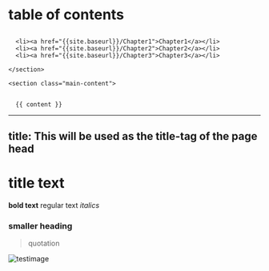 <html lang="en-us">
  <head>
    <meta charset="UTF-8">
    <title>{{ page.title }}</title>
  </head>
  <body>
      <h1 class="project-name">table of contents</h1>
      <h2 class="project-tagline"></h2>
   
      <li><a href="{{site.baseurl}}/Chapter1">Chapter1</a></li>
      <li><a href="{{site.baseurl}}/Chapter2">Chapter2</a></li>
      <li><a href="{{site.baseurl}}/Chapter3">Chapter3</a></li>
 
    </section>

    <section class="main-content">

      
      {{ content }}

  </body>
</html>

---
title: This will be used as the title-tag of the page head
---

title text
=====

**bold text**
regular text
*italics*

### smaller heading

>quotation

![testimage](https://user-images.githubusercontent.com/77072787/130657505-3359513c-c8b9-472b-a3ed-39123e65964d.jpg)
